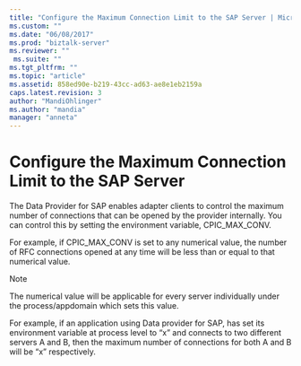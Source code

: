 ```yaml
---
title: "Configure the Maximum Connection Limit to the SAP Server | Microsoft Docs"
ms.custom: ""
ms.date: "06/08/2017"
ms.prod: "biztalk-server"
ms.reviewer: ""
 ms.suite: ""
ms.tgt_pltfrm: ""
ms.topic: "article"
ms.assetid: 858ed90e-b219-43cc-ad63-ae8e1eb2159a
caps.latest.revision: 3
author: "MandiOhlinger"
ms.author: "mandia"
manager: "anneta"
---
```

# Configure the Maximum Connection Limit to the SAP Server
The Data Provider for SAP enables adapter clients to control the maximum number of connections that can be opened by the provider internally. You can control this by setting the environment variable, CPIC_MAX_CONV.  
  
 For example, if CPIC_MAX_CONV is set to any numerical value, the number of RFC connections opened at any time will be less than or equal to that numerical value.  
  
> [!NOTE]
>  The numerical value will be applicable for every server individually under the process/appdomain which sets this value.  
  
 For example, if an application using Data provider for SAP, has set its environment variable at process level to “x” and connects to two different servers A and B, then the maximum number of connections for both A and B will be “x” respectively.